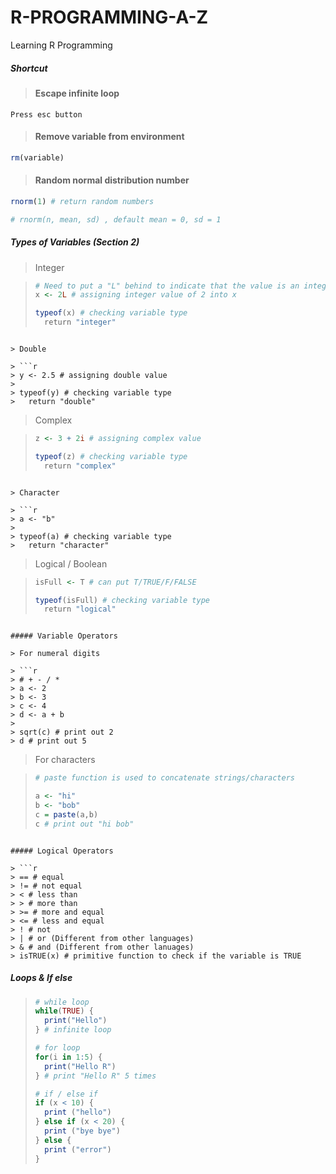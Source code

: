 # R-PROGRAMMING-A-Z
Learning R Programming

##### Shortcut

> #### Escape infinite loop 
	
```
Press esc button
```
	
> #### Remove variable from environment

```r
rm(variable)
```	

> #### Random normal distribution number

```r
rnorm(1) # return random numbers

# rnorm(n, mean, sd) , default mean = 0, sd = 1
```

##### Types of Variables (Section 2)

> Integer

> ```r
> # Need to put a "L" behind to indicate that the value is an integer
> x <- 2L # assigning integer value of 2 into x
> 
> typeof(x) # checking variable type
> 	return "integer"
```

> Double

> ```r
> y <- 2.5 # assigning double value 
> 
> typeof(y) # checking variable type
> 	return "double"
```

> Complex

> ```r
> z <- 3 + 2i # assigning complex value
> 
> typeof(z) # checking variable type
> 	return "complex"
```

> Character

> ```r
> a <- "b"
> 
> typeof(a) # checking variable type
> 	return "character"
```

> Logical / Boolean

> ```r
> isFull <- T # can put T/TRUE/F/FALSE
> 
> typeof(isFull) # checking variable type
> 	return "logical"
```

##### Variable Operators

> For numeral digits

> ```r
> # + - / *
> a <- 2
> b <- 3
> c <- 4
> d <- a + b
> 
> sqrt(c) # print out 2
> d # print out 5
```

> For characters

> ```r
> # paste function is used to concatenate strings/characters
> 
> a <- "hi"
> b <- "bob"
> c = paste(a,b)
> c # print out "hi bob"
```

##### Logical Operators

> ```r
> == # equal
> != # not equal
> < # less than
> > # more than
> >= # more and equal
> <= # less and equal
> ! # not
> | # or (Different from other languages)
> & # and (Different from other lanuages)
> isTRUE(x) # primitive function to check if the variable is TRUE
```

##### Loops & If else

>```r
> # while loop
> while(TRUE) {
> 	print("Hello")
> } # infinite loop
> 
> # for loop
> for(i in 1:5) {
> 	print("Hello R")
> } # print "Hello R" 5 times
> 
> # if / else if
> if (x < 10) {
> 	print ("hello")
> } else if (x < 20) {
> 	print ("bye bye")
> } else {
> 	print ("error")
> }
```
